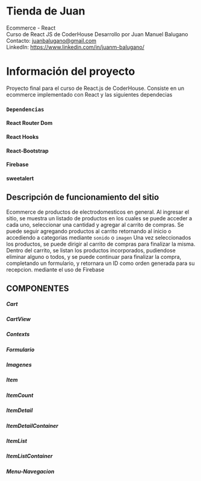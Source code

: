# Tienda de Juan
Ecommerce - React \
Curso de React JS de CoderHouse
Desarrollo por Juan Manuel Balugano\
Contacto: juanbalugano@gmail.com\
LinkedIn: https://www.linkedin.com/in/juanm-balugano/

# Información del proyecto

Proyecto final para el curso de React.js de CoderHouse. 
Consiste en un ecommerce implementado con React y las siguientes dependecias
### `Dependencias`
#### React Router Dom
#### React Hooks
#### React-Bootstrap
#### Firebase
#### sweetalert


## Descripción de funcionamiento del sitio

Ecommerce de productos de electrodomesticos en general. Al ingresar el sitio, se muestra un listado de productos en los cuales se puede acceder a cada uno,
seleccionar una cantidad y agregar al carrito de compras. Se puede seguir agregando productos al carrito retornando al inicio o accediendo a categorias mediante ``sonido`` o ``imagen`` Una vez seleccionados los productos,
se puede dirigir al carrito de compras para finalizar la misma. Dentro del carrito, se listan los productos incorporados, pudiendose eliminar alguno o todos,
y se puede continuar para finalizar la compra, completando un formulario, y retornara un ID como orden generada para su recepcion. mediante el uso de Firebase

## COMPONENTES

##### Cart
##### CartView
##### Contexts
##### Formulario
##### Imagenes
##### Item
##### ItemCount
##### ItemDetail
##### ItemDetailContainer
##### ItemList
##### ItemListContainer
##### Menu-Navegacion



